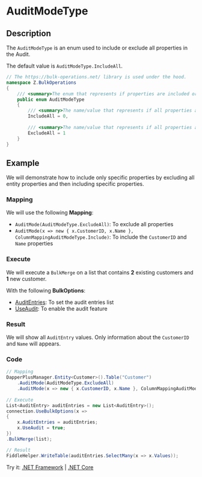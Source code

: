 # AuditModeType

## Description

The `AuditModeType` is an enum used to include or exclude all properties in the Audit.

The default value is `AuditModeType.IncludeAll`.

```csharp
// The https://bulk-operations.net/ library is used under the hood.
namespace Z.BulkOperations
{
    /// <summary>The enum that represents if properties are included or excluded.</summary>
    public enum AuditModeType
    {
        /// <summary>The name/value that represents if all properties are included.</summary>
        IncludeAll = 0,
		
        /// <summary>The name/value that represents if all properties are excluded.</summary>
        ExcludeAll = 1
    }
}
```

## Example

We will demonstrate how to include only specific properties by excluding all entity properties and then including specific properties.

### Mapping

We will use the following **Mapping**:
- `AuditMode(AuditModeType.ExcludeAll)`: To exclude all properties
- `AuditMode(x => new { x.CustomerID, x.Name }, ColumnMappingAuditModeType.Include)`: To include the `CustomerID` and `Name` properties

### Execute

We will execute a `BulkMerge` on a list that contains **2** existing customers and **1** new customer.

With the following **BulkOptions**:
- [AuditEntries](audit-entries.md): To set the audit entries list
- [UseAudit](use-audit.md): To enable the audit feature

### Result

We will show all `AuditEntry` values. Only information about the `CustomerID` and `Name` will appears.

### Code

```csharp
// Mapping
DapperPlusManager.Entity<Customer>().Table("Customer")
	.AuditMode(AuditModeType.ExcludeAll)
	.AuditMode(x => new { x.CustomerID, x.Name }, ColumnMappingAuditModeType.Include);
	
// Execute
List<AuditEntry> auditEntries = new List<AuditEntry>(); 
connection.UseBulkOptions(x => 
{ 
	x.AuditEntries = auditEntries; 
	x.UseAudit = true;
})
.BulkMerge(list); 

// Result
FiddleHelper.WriteTable(auditEntries.SelectMany(x => x.Values));
```

Try it: [.NET Framework](https://dotnetfiddle.net/CDA98j) | [.NET Core](https://dotnetfiddle.net/y4w1ZG)
